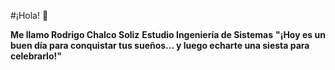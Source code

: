 #¡Hola! 👋

**Me llamo Rodrigo Chalco Soliz**
**Estudio Ingeniería de Sistemas** 
**"¡Hoy es un buen día para conquistar tus sueños... y luego echarte una siesta para celebrarlo!"**


<!--
**RodrigoChalco/RodrigoChalco** is a ✨ _special_ ✨ repository because its `README.md` (this file) appears on your GitHub profile.

Here are some ideas to get you started:

- 🔭 I’m currently working on ...
- 🌱 I’m currently learning ...
- 👯 I’m looking to collaborate on ...
- 🤔 I’m looking for help with ...
- 💬 Ask me about ...
- 📫 How to reach me: ...
- 😄 Pronouns: ...
- ⚡ Fun fact: ...
-->
